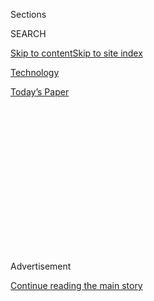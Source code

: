 <div id="app">

<div>

<div>

<div>

<div class="NYTAppHideMasthead css-1q2w90k e1suatyy0">

<div class="section css-ui9rw0 e1suatyy2">

<div class="css-eph4ug er09x8g0">

<div class="css-6n7j50">

</div>

<span class="css-1dv1kvn">Sections</span>

<div class="css-10488qs">

<span class="css-1dv1kvn">SEARCH</span>

</div>

[Skip to content](#site-content)[Skip to site
index](#site-index)

</div>

<div id="masthead-section-label" class="css-1wr3we4 eaxe0e00">

[Technology](https://www.nytimes.com/section/technology)

</div>

<div class="css-10698na e1huz5gh0">

</div>

</div>

<div id="masthead-bar-one" class="section hasLinks css-15hmgas e1csuq9d3">

<div class="css-uqyvli e1csuq9d0">

</div>

<div class="css-1uqjmks e1csuq9d1">

</div>

<div class="css-9e9ivx">

[](https://myaccount.nytimes.com/auth/login?response_type=cookie&client_id=vi)

</div>

<div class="css-1bvtpon e1csuq9d2">

[Today’s
Paper](https://www.nytimes.com/section/todayspaper)

</div>

</div>

</div>

</div>

<div data-aria-hidden="false">

<div id="site-content" data-role="main">

<div>

<div class="css-1aor85t" style="opacity:0.000000001;z-index:-1;visibility:hidden">

<div class="css-1hqnpie">

<div class="css-epjblv">

<span class="css-17xtcya">[Technology](/section/technology)</span><span class="css-x15j1o">|</span><span class="css-fwqvlz">Microsoft
Wins Pentagon’s $10 Billion JEDI Contract, Thwarting
Amazon</span>

</div>

<div class="css-k008qs">

<div class="css-1iwv8en">

<span class="css-18z7m18"></span>

<div>

</div>

</div>

<span class="css-1n6z4y">https://nyti.ms/2BLDJzn</span>

<div class="css-1705lsu">

<div class="css-4xjgmj">

<div class="css-4skfbu" data-role="toolbar" data-aria-label="Social Media Share buttons, Save button, and Comments Panel with current comment count" data-testid="share-tools">

  - 
  - 
  - 
  - 
    
    <div class="css-6n7j50">
    
    </div>

  - 

</div>

</div>

</div>

</div>

</div>

</div>

<div id="NYT_TOP_BANNER_REGION" class="css-13pd83m">

</div>

<div id="top-wrapper" class="css-1sy8kpn">

<div id="top-slug" class="css-l9onyx">

Advertisement

</div>

[Continue reading the main
story](#after-top)

<div class="ad top-wrapper" style="text-align:center;height:100%;display:block;min-height:250px">

<div id="top" class="place-ad" data-position="top" data-size-key="top">

</div>

</div>

<div id="after-top">

</div>

</div>

<div id="sponsor-wrapper" class="css-1hyfx7x">

<div id="sponsor-slug" class="css-19vbshk">

Supported by

</div>

[Continue reading the main
story](#after-sponsor)

<div id="sponsor" class="ad sponsor-wrapper" style="text-align:center;height:100%;display:block">

</div>

<div id="after-sponsor">

</div>

</div>

<div class="css-1vkm6nb ehdk2mb0">

# Microsoft Wins Pentagon’s $10 Billion JEDI Contract, Thwarting Amazon

</div>

<div class="css-79elbk" data-testid="photoviewer-wrapper">

<div class="css-z3e15g" data-testid="photoviewer-wrapper-hidden">

</div>

<div class="css-1a48zt4 ehw59r15" data-testid="photoviewer-children">

![<span class="css-16f3y1r e13ogyst0" data-aria-hidden="true">Microsoft
was awarded the Defense Department’s 10-year JEDI cloud computing
project over Amazon, whose founder, Jeff Bezos, has been a target of
President Trump’s
criticism.</span><span class="css-cnj6d5 e1z0qqy90" itemprop="copyrightHolder"><span class="css-1ly73wi e1tej78p0">Credit...</span><span><span>Jeenah
Moon for The New York
Times</span></span></span>](https://static01.nyt.com/images/2019/10/25/business/25jedi/25jedi-articleLarge-v2.jpg?quality=75&auto=webp&disable=upscale)

</div>

</div>

<div class="css-xt80pu e12qa4dv0">

<div class="css-18e8msd">

<div class="css-vp77d3 epjyd6m0">

<div class="css-1baulvz">

By [<span class="css-1baulvz" itemprop="name">Kate
Conger</span>](https://www.nytimes.com/by/kate-conger),
[<span class="css-1baulvz" itemprop="name">David E.
Sanger</span>](https://www.nytimes.com/by/david-e-sanger) and
[<span class="css-1baulvz last-byline" itemprop="name">Scott
Shane</span>](https://www.nytimes.com/by/scott-shane)

</div>

</div>

  - 
    
    <div class="css-ld3wwf e16638kd2">
    
    Published Oct. 25, 2019Updated Dec. 9,
    2019
    
    </div>

  - 
    
    <div class="css-4xjgmj">
    
    <div class="css-pvvomx" data-role="toolbar" data-aria-label="Social Media Share buttons, Save button, and Comments Panel with current comment count" data-testid="share-tools">
    
      - 
      - 
      - 
      - 
        
        <div class="css-6n7j50">
        
        </div>
    
      - 
    
    </div>
    
    </div>

</div>

</div>

<div class="section meteredContent css-1r7ky0e" name="articleBody" itemprop="articleBody">

<div class="css-1fanzo5 StoryBodyCompanionColumn">

<div class="css-53u6y8">

SAN FRANCISCO — The Department of Defense on Friday [awarded a $10
billion technology
contract](https://www.defense.gov/Newsroom/Contracts/Contract/Article/1999639/)
to Microsoft over Amazon in a contest that was closely watched after
[President Trump ramped up his criticism of Amazon’s founder, Jeff
Bezos, and said he might
intervene](https://www.nytimes.com/2019/07/18/us/politics/trump-amazon-defense-department-contract.html).

*\[Update:* [*Amazon accuses Trump of “improper pressure” on JEDI
contract*](https://www.nytimes.com/2019/12/09/technology/amazon-pentagon-contract-trump.html)*.\]*

The 10-year contract for the Joint Enterprise Defense Infrastructure,
known as JEDI, had set off a showdown among Amazon, Microsoft, IBM,
Oracle and Google for the right to transform the military’s cloud
computing systems. The acrimonious process involved intense lobbying
efforts and legal challenges among the rivals.

The contract has an outsize importance because it is central to the
Pentagon’s efforts to modernize its technology. Much of the military
operates on 1980s and 1990s computer systems, and the Defense Department
has spent billions of dollars trying to make them talk to one another.

The decision was a surprise because [Amazon had been considered the
front-runner](https://www.nytimes.com/2019/08/02/us/politics/amazon-pentagon-contract-trump.html),
in part because it had built cloud services for the Central Intelligence
Agency. But that was before Mr. Trump became publicly hostile to Mr.
Bezos, who also owns The Washington Post. The president often refers to
the newspaper as the “Amazon Washington Post” and has accused it of
spreading “fake news.”

</div>

</div>

<div class="css-1fanzo5 StoryBodyCompanionColumn">

<div class="css-53u6y8">

In public, Mr. Trump said there were other “great companies” that should
have a chance at the contract. But a speechwriter for former Defense
Secretary Jim Mattis says [in a
book](https://www.washingtonpost.com/national-security/2019/10/23/syria-disagreement-with-trump-used-pretext-mattiss-departure-pentagon-chief-new-book-says/)
scheduled for publication next week that Mr. Trump had wanted to foil
Amazon and give the contract to another company.

The issue quickly became radioactive at the Pentagon. The new defense
secretary, Mark T. Esper, at first said he wanted to [take several
months to review the
issue](https://www.nytimes.com/2019/08/01/us/politics/amazon-pentagon-contract.html)
and then, a few days ago, recused himself from the bidding. He said he
could not participate because his son worked for IBM, one of the
competitors for the contract.

As recently as this month, the betting was that Microsoft would, at
most, get only part of the contract and that the Pentagon would use
multiple suppliers for its cloud services, as do many private companies.
Microsoft was considered in the lead for other government cloud
programs, including an intelligence contract; only recently has
Microsoft opened enough classified server facilities to be able to
handle data on the scale of the Pentagon contract.

“The acquisition process was conducted in accordance with applicable
laws and regulations,” the Defense Department said in a statement on
Friday. “All offerors were treated fairly and evaluated consistently
with the solicitation’s stated evaluation criteria.”

Microsoft did not immediately have a comment. Amazon, which calls its
cloud platform Amazon Web Services, or AWS, said in a statement that it
was surprised by the decision.

</div>

</div>

<div class="css-1fanzo5 StoryBodyCompanionColumn">

<div class="css-53u6y8">

“AWS is the clear leader in cloud computing, and a detailed assessment
purely on the comparative offerings clearly led to a different
conclusion,” Drew Herdener, a spokesman for Amazon, said. “We remain
deeply committed to continuing to innovate for the new digital
battlefield where security, efficiency, resiliency and scalability of
resources can be the difference between success and failure.”

The award to Microsoft is likely to fuel suspicions that Mr. Trump may
have weighed in privately as well as publicly against Amazon. Experts on
federal contracting said it would be highly improper for a president to
intervene in the awarding of a contract.

Price Floyd, a former head of public affairs at the Pentagon who
consulted briefly for Amazon, said he thought Mr. Trump’s vocal
criticism of Amazon would give it ample grounds to protest the award to
Microsoft.

“He’s the commander in chief, and he hasn’t been subtle about his
hostility toward Amazon,” Mr. Floyd said.

Microsoft’s win has implications for the cloud computing industry, in
which businesses rent space on technology companies’ server computers,
giving them cheap and fast access to storage and processing. Amazon has
long been the dominant player, with about 45 percent of the market,
trailed by Microsoft with around 25 percent, said Daniel Ives, an
analyst for Wedbush Securities who has closely followed the JEDI saga.

Landing the JEDI contract puts Microsoft in a prime position to earn the
roughly $40 billion that the federal government is expected to spend on
cloud computing over the next several years, he said.

Losing the bid is also a hit to the reputation of Amazon, which decided
last year to open [a large outpost in Northern
Virginia](https://www.nytimes.com/2018/11/13/business/national-landing-amazon-va.html)
that will eventually employ at least 25,000 people.

</div>

</div>

<div class="css-1fanzo5 StoryBodyCompanionColumn">

<div class="css-53u6y8">

Unifying information in the cloud has obvious benefits for the Pentagon
as the military moves to greater use of remote sensors, semiautonomous
weapons and, ultimately, artificial intelligence. It is particularly
crucial now that United States Cyber Command has been elevated to the
equivalent of Central Command, which runs operations in the Middle East,
or the Northern Command, which defends the continental United States.

But some critics of the process argued that such a large contract should
not be awarded to a single company, while proponents said using only one
provider would eliminate glitches in military systems and streamline
communications.

The initial reaction on Friday from some lawmakers was positive, mostly
because the long-delayed contract had finally been issued.

Representative Jim Langevin, a Rhode Island Democrat who has immersed
himself in cyber issues, suggested the military was finally catching up
with private industry.

“Advanced general-purpose cloud is the industry norm, and it’s past time
the Department of Defense had access to these capabilities,” said Mr.
Langevin, the chairman of the Armed Services Subcommittee on
Intelligence and Emerging Threats and Capabilities. “I look forward to
continuing to use my position in Congress to increase access to
next-generation technologies that support our war fighters.”

But Senator Mark Warner, a Democrat of Virginia, [said on
Twitter](https://twitter.com/MarkWarner/status/1157341554346008576) that
it was “important that we maintain a fair & competitive process” and
that “for the President to use the power of his office to punish critics
in the media would be a complete abuse of power.”

Amazon, Microsoft, IBM, Oracle and Google began battling for the JEDI
contract more than a year ago. [Google dropped
out](https://www.bloomberg.com/news/articles/2018-10-08/google-drops-out-of-pentagon-s-10-billion-cloud-competition)
last October without submitting a formal bid, saying the military work
conflicted with its corporate principles, which preclude the use of
artificial intelligence in weaponry.

</div>

</div>

<div class="css-1fanzo5 StoryBodyCompanionColumn">

<div class="css-53u6y8">

The Pentagon said in April that only [Amazon and Microsoft met its
technical
requirements](https://www.nytimes.com/2019/04/10/technology/amazon-microsoft-jedi-pentagon.html)for
fulfilling the contract. In [an unsuccessful legal challenge,
Oracle](https://www.nytimes.com/2019/03/20/technology/military-contract-deap-ubhi.html?module=inline)
alleged that Amazon had biased the process in its favor by hiring
Defense Department employees to work on the bidding process.

In August, the Defense Department’s inspector general announced that it
had assembled a team to review the JEDI process. But while that was
underway, Mr. Trump raised his objections. The process froze, and
Pentagon officials said time was being wasted — which would ultimately
put the United States at a military disadvantage.

“In 20 years of covering tech, I’ve never seen a battle for any type of
contract reach this level of nastiness,” Mr. Ives said.

He said he saw the ferocity of the contest mainly as a response to
Amazon’s enormous success as the pioneer of cloud computing, which is
now the foundation of much of the digital infrastructure of private
industry. He said Amazon’s revenue from federal government contracts,
about $200 million in 2014, had reached $2 billion this year, much of it
from the C.I.A. and other intelligence agencies.

</div>

</div>

</div>

<div>

</div>

<div>

</div>

<div>

</div>

<div>

<div id="bottom-wrapper" class="css-1ede5it">

<div id="bottom-slug" class="css-l9onyx">

Advertisement

</div>

[Continue reading the main
story](#after-bottom)

<div id="bottom" class="ad bottom-wrapper" style="text-align:center;height:100%;display:block;min-height:90px">

</div>

<div id="after-bottom">

</div>

</div>

</div>

</div>

</div>

## Site Index

<div>

</div>

## Site Information Navigation

  - [© <span>2020</span> <span>The New York Times
    Company</span>](https://help.nytimes.com/hc/en-us/articles/115014792127-Copyright-notice)

<!-- end list -->

  - [NYTCo](https://www.nytco.com/)
  - [Contact
    Us](https://help.nytimes.com/hc/en-us/articles/115015385887-Contact-Us)
  - [Work with us](https://www.nytco.com/careers/)
  - [Advertise](https://nytmediakit.com/)
  - [T Brand Studio](http://www.tbrandstudio.com/)
  - [Your Ad
    Choices](https://www.nytimes.com/privacy/cookie-policy#how-do-i-manage-trackers)
  - [Privacy](https://www.nytimes.com/privacy)
  - [Terms of
    Service](https://help.nytimes.com/hc/en-us/articles/115014893428-Terms-of-service)
  - [Terms of
    Sale](https://help.nytimes.com/hc/en-us/articles/115014893968-Terms-of-sale)
  - [Site
    Map](https://spiderbites.nytimes.com)
  - [Help](https://help.nytimes.com/hc/en-us)
  - [Subscriptions](https://www.nytimes.com/subscription?campaignId=37WXW)

</div>

</div>

</div>

</div>
